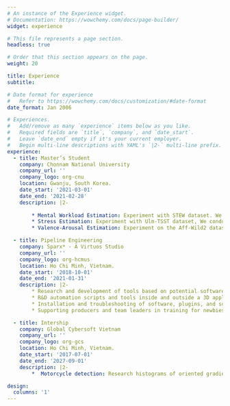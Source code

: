 ```yaml
---
# An instance of the Experience widget.
# Documentation: https://wowchemy.com/docs/page-builder/
widget: experience

# This file represents a page section.
headless: true

# Order that this section appears on the page.
weight: 20

title: Experience
subtitle:

# Date format for experience
#   Refer to https://wowchemy.com/docs/customization/#date-format
date_format: Jan 2006

# Experiences.
#   Add/remove as many `experience` items below as you like.
#   Required fields are `title`, `company`, and `date_start`.
#   Leave `date_end` empty if it's your current employer.
#   Begin multi-line descriptions with YAML's `|2-` multi-line prefix.
experience:
  - title: Master’s Student
    company: Chonnam National University
    company_url: ''
    company_logo: org-cnu
    location: Gwanju, South Korea.
    date_start: '2021-03-01'
    date_end: '2021-02-28'
    description: |2-
 
        * Mental Workload Estimation: Experiment with STEW dataset. We conducted experiments on classification and regression for Mental workload.
        * Stress Estimation: Experiment with Ulm-TSST dataset, We conducted experiments on Valence-Arousal estimation in Multimodal Emotional Stress Sub-challenge of Multimodal Sentiment Analysis Challenge (MuSe).
        * Valence-Arousal Estimation: Experiment on the Aff-Wild2 dataset. We achieved 3rd place in Task 1 - Valence-Arousal Estimation in Workshop and Competition on Affective Behavior Analysis in-the-wild. Project page.

  - title: Pipeline Engineering
    company: Sparx* - A Virtuos Studio
    company_url: ''
    company_logo: org-hcmus
    location: Ho Chi Minh, Vietnam.
    date_start: '2018-10-01'
    date_end: '2021-01-31'
    description: |2-
        * Research and development of tools based on potential software.
        * R&D automation scripts and tools inside and outside a 3D application to help the artist can be quickly worked on.
        * Installation and troubleshooting of software, plugins, and scripts.
        * Supporting producers and team leaders in training for newbies.

  - title: Intership
    company: Global Cybersoft Vietnam
    company_url: ''
    company_logo: org-gcs
    location: Ho Chi Minh, Vietnam.
    date_start: '2017-07-01'
    date_end: '2027-09-01'
    description: |2-
        *  Motorcycle detection: Research histograms of oriented gradients (HOG), local binary patterns (LBP) features and support vector machines (SVM) for detection.

design:
  columns: '1'
---
```

